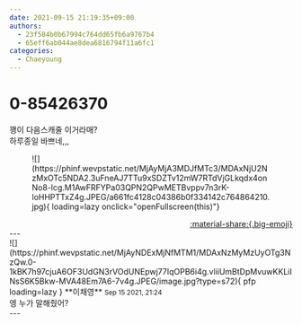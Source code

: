 ```yaml
---
date: 2021-09-15 21:19:35+09:00
authors:
  - 23f584b0b67994c764dd65fb6a9767b4
  - 65eff6ab044ae8dea6816794f11a6fc1
categories:
  - Chaeyoung
---
```


# 0-85426370

<div class="post-container" markdown="1">
<div class="content-container md-sidebar__scrollwrap" markdown="1">

꽹이 다음스캐줄 이거라매?<br>하루종일 바쁘네,,,
<figure markdown="1">
![](https://phinf.wevpstatic.net/MjAyMjA3MDJfMTc3/MDAxNjU2NzMxOTc5NDA2.3uFneAJ7TTu9xSDZTv12mW7RTdVjGLkqdx4onNo8-lcg.M1AwFRFYPa03QPN2QPwMETBvppv7n3rK-loHHPTTxZ4g.JPEG/a661fc4128c04386b0f334142c764864210.jpg){ loading=lazy onclick="openFullscreen(this)"}
</figure>


</div>
</div>

<div style="text-align: right;" markdown="1">
<a href="https://weverse.io/fromis9/fanpost/0-85426370" style="text-align: right;">:material-share:{.big-emoji}</a>
</div>
---

<div class="comments-container md-sidebar__scrollwrap" markdown="1">
<div class="comment" markdown="1">
<div class='id-container' markdown="1">
![](https://phinf.wevpstatic.net/MjAyNDExMjNfMTM1/MDAxNzMyMzUyOTg3NzQw.0-1kBK7h97cjuA6OF3UdGN3rVOdUNEpwj77IqOPB6i4g.vliiUmBtDpMvuwKKLiINsS6K5Bkw-MVA48Em7A6-7v4g.JPEG/image.jpg?type=s72){ pfp loading=lazy }
**<span class="artist">이채영</span>** <small>Sep 15 2021, 21:24</small><br>
</div>
<div class='comment-body' markdown="1">
엥 누가 말해줬어?
</div>
</div>
</div>
---
